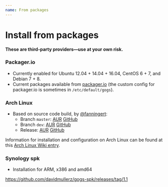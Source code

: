 ```yaml
---
name: From packages
---
```


# Install from packages

**These are third-party providers—use at your own risk.**

### Packager.io

- Currently enabled for Ubuntu 12.04 + 14.04 + 16.04, CentOS 6 + 7, and Debian 7 + 8.
- Current packages available from [packager.io](https://packager.io/gh/pkgr/gogs) (the custom config for packager.io is sometimes in `/etc/default/gogs`).

### Arch Linux

- Based on source code build, by [@fanningert](https://github.com/fanningert):
	- Branch `master`: [AUR](https://aur.archlinux.org/packages/gogs-git/) [GitHub](https://github.com/fanningert/PKGBUILDs/tree/master/aur/gogs-git)
	- Branch `dev`: [AUR](https://aur.archlinux.org/packages/gogs-dev-git/) [GitHub](https://github.com/fanningert/PKGBUILDs/tree/master/aur/gogs-git-dev)
	- Release: [AUR](https://aur.archlinux.org/packages/gogs/) [GitHub](https://github.com/Martchus/PKGBUILDs/tree/master/gogs/default)

Information for installation and configuration on Arch Linux can be found at this [Arch Linux Wiki entry](https://wiki.archlinux.org/index.php/Gogs).

### Synology spk

- Installation for ARM, x386 and amd64

https://github.com/davidmullerz/gogs-spk/releases/tag/1.1

